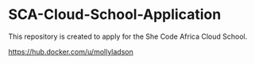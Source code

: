 # SCA-Cloud-School-Application
This repository is created to apply for the She Code Africa Cloud School.



https://hub.docker.com/u/mollyladson
